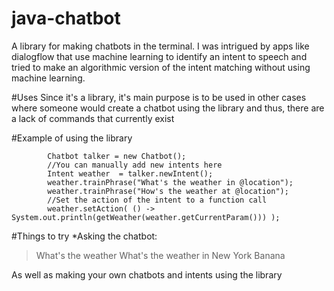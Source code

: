 # java-chatbot
A library for making chatbots in the terminal. 
I was intrigued by apps like dialogflow that use machine learning to identify an intent to speech and tried to make an algorithmic version of the intent matching without using machine learning.

#Uses
Since it's a library, it's main purpose is to be used in other cases where someone would create a chatbot using the library and thus, there are a lack of commands that currently exist

#Example of using the library
```
        Chatbot talker = new Chatbot();
        //You can manually add new intents here
        Intent weather  = talker.newIntent();
        weather.trainPhrase("What's the weather in @location");
        weather.trainPhrase("How's the weather at @location");
        //Set the action of the intent to a function call
        weather.setAction( () -> System.out.println(getWeather(weather.getCurrentParam())) );

```

#Things to try
*Asking the chatbot:
>What's the weather
>What's the weather in New York
>Banana

As well as making your own chatbots and intents using the library
